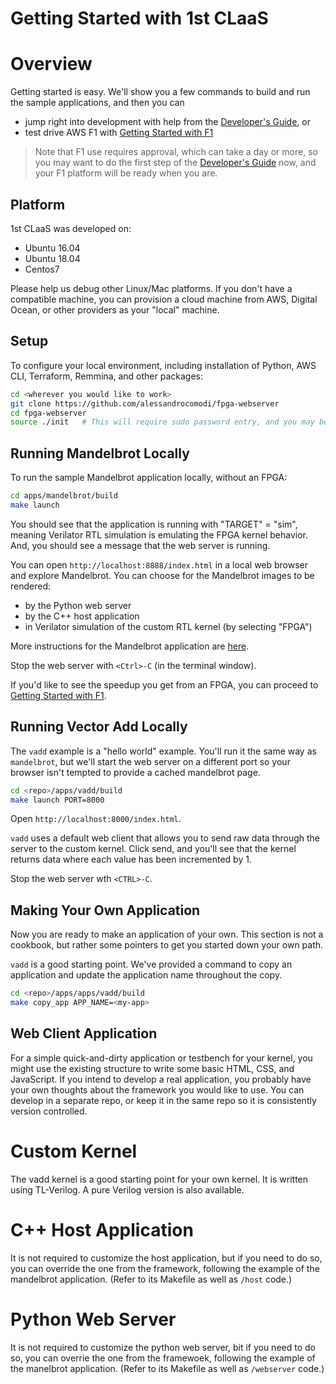# Getting Started with 1st CLaaS

# Overview

Getting started is easy. We'll show you a few commands to build and run the sample applications, and then you can

  - jump right into development with help from the [Developer's Guide](doc/DevelopersGuide.md), or
  - test drive AWS F1 with [Getting Started with F1](doc/GettingStartedF1.md)

> Note that F1 use requires approval, which can take a day or more, so you may want to do the first step of the [Developer's Guide](doc/DevelopersGuide.md) now, and your F1 platform will be ready when you are.

<!--
These instructions use the Mandelbrot example application to get you up to speed using 1st CLaaS on AWS infrastructure. It is important to walk through all of these steps to get properly set up for development, to become familiar with the framework, and to uncover any issues before creating your own project. You will step through:

  - [Running Locally](#RunningLocally)

Once you have completed these instructions, you can:
-->


## Platform

1st CLaaS was developed on:

  - Ubuntu 16.04
  - Ubuntu 18.04
  - Centos7
  
Please help us debug other Linux/Mac platforms. If you don't have a compatible machine, you can provision a cloud machine from AWS, Digital Ocean, or other providers as your "local" machine.


## Setup


To configure your local environment, including installation of Python, AWS CLI, Terraform, Remmina, and other packages:

```sh
cd <wherever you would like to work>
git clone https://github.com/alessandrocomodi/fpga-webserver
cd fpga-webserver
source ./init   # This will require sudo password entry, and you may be asked to update your $PATH.)
```


## Running Mandelbrot Locally

To run the sample Mandelbrot application locally, without an FPGA:

```sh
cd apps/mandelbrot/build
make launch
```

You should see that the application is running with "TARGET" = "sim", meaning Verilator RTL simulation is emulating the FPGA kernel behavior. And, you should see a message that the web server is running.

You can open `http://localhost:8888/index.html` in a local web browser and explore Mandelbrot. You can choose for the Mandelbrot images to be rendered:

  - by the Python web server
  - by the C++ host application
  - in Verilator simulation of the custom RTL kernel (by selecting "FPGA")

More instructions for the Mandelbrot application are [here](apps/mandelbrot).

Stop the web server with `<Ctrl>-C` (in the terminal window).

If you'd like to see the speedup you get from an FPGA, you can proceed to [Getting Started with F1](doc/GettingStartedF1.md).


## Running Vector Add Locally

The `vadd` example is a "hello world" example. You'll run it the same way as `mandelbrot`, but we'll start the web server on a different port so your browser isn't tempted to provide a cached mandelbrot page.

```sh
cd <repo>/apps/vadd/build
make launch PORT=8000
```

Open `http://localhost:8000/index.html`.

`vadd` uses a default web client that allows you to send raw data through the server to the custom kernel. Click send, and you'll see that the kernel returns data where each value has been incremented by 1.

Stop the web server wth `<CTRL>-C`.


<a name="CustomApp"></a>
## Making Your Own Application

Now you are ready to make an application of your own. This section is not a cookbook, but rather some pointers to get you started down your own path.

`vadd` is a good starting point. We've provided a command to copy an application and update the application name throughout the copy.

```sh
cd <repo>/apps/apps/vadd/build
make copy_app APP_NAME=<my-app>
```


## Web Client Application

For a simple quick-and-dirty application or testbench for your kernel, you might use the existing structure to write some basic HTML, CSS, and JavaScript. If you intend to develop a real application, you probably have your own thoughts about the framework you would like to use. You can develop in a separate repo, or keep it in the same repo so it is consistently version controlled.


# Custom Kernel

The vadd kernel is a good starting point for your own kernel. It is written using TL-Verilog. A pure Verilog version is also available.


# C++ Host Application

It is not required to customize the host application, but if you need to do so, you can override the one from the framework, following the example of the mandelbrot application. (Refer to its Makefile as well as `/host` code.)


# Python Web Server

It is not required to customize the python web server, bit if you need to do so, you can overrie the one from the framewoek, following the example of the manelbrot application. (Refer to its Makefile as well as `/webserver` code.)
